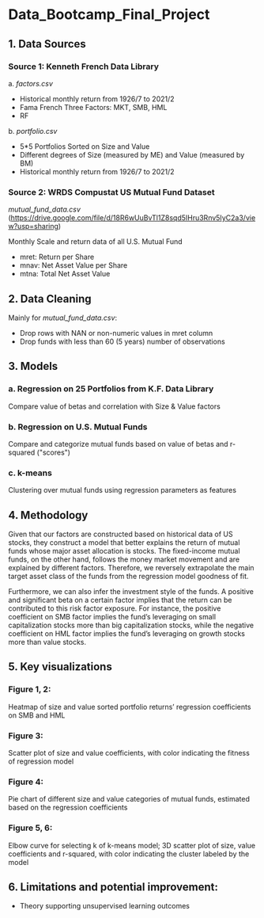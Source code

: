 # Data_Bootcamp_Final_Project

## 1. Data Sources
### Source 1: Kenneth French Data Library

a. _factors.csv_
- Historical monthly return from 1926/7 to 2021/2
- Fama French Three Factors: MKT, SMB, HML
- RF

b. _portfolio.csv_
- 5*5 Portfolios Sorted on Size and Value
- Different degrees of Size (measured by ME) and Value (measured by BM)
- Historical monthly return from 1926/7 to 2021/2

### Source 2: WRDS Compustat US Mutual Fund Dataset

_mutual_fund_data.csv_
(https://drive.google.com/file/d/18R6wUuBvTl1Z8sqd5IHru3Rnv5IyC2a3/view?usp=sharing)

Monthly Scale and return data of all U.S. Mutual Fund
- mret: Return per Share
- mnav: Net Asset Value per Share
- mtna: Total Net Asset Value 

## 2. Data Cleaning

Mainly for _mutual_fund_data.csv_:
- Drop rows with NAN or non-numeric values in mret column
- Drop funds with less than 60 (5 years) number of observations

## 3. Models
### a. Regression on 25 Portfolios from K.F. Data Library
Compare value of betas and correlation with Size & Value factors

### b. Regression on U.S. Mutual Funds
Compare and categorize mutual funds based on value of betas and r-squared ("scores")

### c. k-means
Clustering over mutual funds using regression parameters as features

## 4. Methodology
Given that our factors are constructed based on historical data of US stocks, they construct a model that better explains the return of mutual funds whose major asset allocation is stocks. The fixed-income mutual funds, on the other hand, follows the money market movement and are explained by different factors. Therefore, we reversely extrapolate the main target asset class of the funds from the regression model goodness of fit.   

Furthermore, we can also infer the investment style of the funds. A positive and significant beta on a certain factor implies that the return can be contributed to this risk factor exposure. For instance, the positive coefficient on SMB factor implies the fund’s leveraging on small capitalization stocks more than big capitalization stocks, while the negative coefficient on HML factor implies the fund’s leveraging on growth stocks more than value stocks.


## 5. Key visualizations
### Figure 1, 2: 
Heatmap of size and value sorted portfolio returns’ regression coefficients on SMB and HML

### Figure 3:
Scatter plot of size and value coefficients, with color indicating the fitness of regression model

### Figure 4:
Pie chart of different size and value categories of mutual funds, estimated based on the regression coefficients

### Figure 5, 6:
Elbow curve for selecting k of k-means model;
3D scatter plot of size, value coefficients and r-squared, with color indicating the cluster labeled by the model

## 6. Limitations and potential improvement:
- Theory supporting unsupervised learning outcomes 
